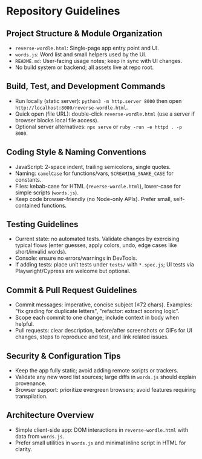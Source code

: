 # Repository Guidelines

## Project Structure & Module Organization
- `reverse-wordle.html`: Single-page app entry point and UI.
- `words.js`: Word list and small helpers used by the UI.
- `README.md`: User-facing usage notes; keep in sync with UI changes.
- No build system or backend; all assets live at repo root.

## Build, Test, and Development Commands
- Run locally (static server): `python3 -m http.server 8000` then open `http://localhost:8000/reverse-wordle.html`.
- Quick open (file URL): double-click `reverse-wordle.html` (use a server if browser blocks local file access).
- Optional server alternatives: `npx serve` or `ruby -run -e httpd . -p 8000`.

## Coding Style & Naming Conventions
- JavaScript: 2-space indent, trailing semicolons, single quotes.
- Naming: `camelCase` for functions/vars, `SCREAMING_SNAKE_CASE` for constants.
- Files: kebab-case for HTML (`reverse-wordle.html`), lower-case for simple scripts (`words.js`).
- Keep code browser-friendly (no Node-only APIs). Prefer small, self-contained functions.

## Testing Guidelines
- Current state: no automated tests. Validate changes by exercising typical flows (enter guesses, apply colors, undo, edge cases like short/invalid words).
- Console: ensure no errors/warnings in DevTools.
- If adding tests: place unit tests under `tests/` with `*.spec.js`; UI tests via Playwright/Cypress are welcome but optional.

## Commit & Pull Request Guidelines
- Commit messages: imperative, concise subject (≤72 chars). Examples: "fix grading for duplicate letters", "refactor: extract scoring logic".
- Scope each commit to one change; include context in body when helpful.
- Pull requests: clear description, before/after screenshots or GIFs for UI changes, steps to reproduce and test, and link related issues.

## Security & Configuration Tips
- Keep the app fully static; avoid adding remote scripts or trackers.
- Validate any new word list sources; large diffs in `words.js` should explain provenance.
- Browser support: prioritize evergreen browsers; avoid features requiring transpilation.

## Architecture Overview
- Simple client-side app: DOM interactions in `reverse-wordle.html` with data from `words.js`.
- Prefer small utilities in `words.js` and minimal inline script in HTML for clarity.
